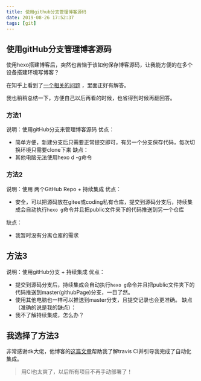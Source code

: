 ```yaml
---
title: 使用github分支管理博客源码
date: 2019-08-26 17:52:37
tags: [git]
---
```


## 使用gitHub分支管理博客源码

使用hexo搭建博客后，突然也苦恼于该如何保存博客源码，让我能方便的在多个设备搭建环境写博客？

在知乎上看到了[一个相关的问题](https://www.zhihu.com/question/21193762) ，里面正好有解答。

我也稍稍总结一下，方便自己以后再看的时候，也省得到时候再翻回答。

<!-- more -->

### 方法1

说明：使用gitHub分支来管理博客源码
优点：

- 简单方便，新建分支后只需要正常提交即可，有另一个分支保存代码，每次切换环境只需要clone下来
缺点：
- 其他电脑无法使用hexo d -g命令

### 方法2

说明：使用 两个GitHub Repo + 持续集成
优点：

- 安全，可以把源码放在gitee或coding私有仓库，提交到源码分支后，持续集成会自动执行``hexo g``命令并且把public文件夹下的代码推送到另一个仓库

缺点：

- 我暂时没有分离仓库的需求

## 方法3

说明：使用gitHub分支 + 持续集成
优点：

- 提交到源码分支后，持续集成会自动执行``hexo g``命令并且把public文件夹下的代码推送到master(githubPage)分支，一目了然。
- 使用其他电脑也一样可以推送到master分支，且提交记录也会更准确。
缺点（准确的说是我的缺点）：
- 我不了解持续集成，怎么办？

## 我选择了方法3

非常感谢dk大佬，他博客的[这篇文章](https://blog.dkvirus.top/ops/website/travis.html)帮助我了解travis CI并引导我完成了自动化集成。

> 用CI也太爽了，以后所有项目不再手动部署了！
